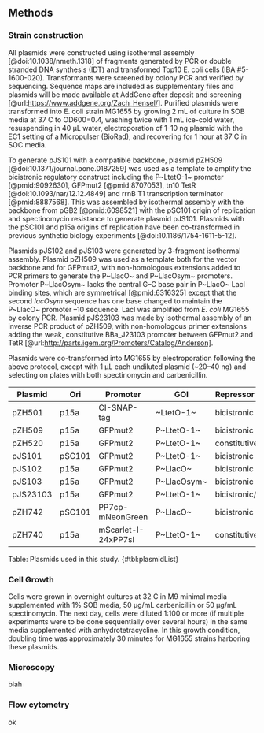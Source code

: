 ## Methods 

### Strain construction

All plasmids were constructed using isothermal assembly [@doi:10.1038/nmeth.1318] of fragments generated by PCR or double stranded DNA synthesis (IDT) and transformed Top10 E. coli cells (IBA #5-1600-020). Transformants were screened by colony PCR and verified by sequencing. Sequence maps are included as supplementary files and plasmids will be made available at AddGene after deposit and screening [@url:https://www.addgene.org/Zach_Hensel/]. Purified plasmids were transformed into E. coli strain MG1655 by growing 2 mL of culture in SOB media at 37 C to OD600=0.4, washing twice with 1 mL ice-cold water, resuspending in 40 µL water, electroporation of 1–10 ng plasmid with the EC1 setting of a Micropulser (BioRad), and recovering for 1 hour at 37 C in SOC media.

To generate pJS101 with a compatible backbone, plasmid pZH509 [@doi:10.1371/journal.pone.0187259] was used as a template to amplify the bicistronic regulatory construct including the P~LtetO-1~ promoter [@pmid:9092630], GFPmut2 [@pmid:8707053], tn10 TetR [@doi:10.1093/nar/12.12.4849] and rrnB T1 transcription terminator [@pmid:8887568]. This was assembled by isothermal assembly with the backbone from pGB2 [@pmid:6098521] with the pSC101 origin of replication and spectinomycin resistance to generate plasmid pJS101. Plasmids with the pSC101 and p15a origins of replication have been co-transformed in previous synthetic biology experiments [@doi:10.1186/1754-1611-5-12].

Plasmids pJS102 and pJS103 were generated by 3-fragment isothermal assembly. Plasmid pZH509 was used as a template both for the vector backbone and for GFPmut2, with non-homologous extensions added to PCR primers to generate the P~LlacO~ and P~LlacOsym~ promoters. Promoter P~LlacOsym~ lacks the central G–C base pair in P~LlacO~ LacI binding sites, which are symmetrical [@pmid:6316325] except that the second *lacOsym* sequence has one base changed to maintain the P~LlacO~ promoter –10 sequence. LacI was amplified from *E. coli* MG1655 by colony PCR. Plasmid pJS23103 was made by isothermal assembly of an inverse PCR product of pZH509, with non-homologous primer extensions adding the weak, constitutive BBa_J23103 promoter between GFPmut2 and TetR [@url:http://parts.igem.org/Promoters/Catalog/Anderson].

Plasmids were co-transformed into MG1655 by electroporation following the above protocol, except with 1 µL each undiluted plasmid (~20–40 ng) and selecting on plates with both spectinomycin and carbenicillin.

| Plasmid | Ori | Promoter | GOI | Repressor Expression | Reference |
|----------|----------|----------|----------|----------|----------|
| pZH501 | p15a | CI-SNAP-tag | ~LtetO-1~ | bicistronic | [@doi:10.1371/journal.pone.0187259] |
| pZH509 | p15a | GFPmut2 |  P~LtetO-1~ | bicistronic | [@doi:10.1371/journal.pone.0187259] |
| pZH520 | p15a | GFPmut2 | P~LtetO-1~ | constitutive | [@doi:10.1371/journal.pone.0187259] |
| pJS101 | pSC101 | GFPmut2 | P~LtetO-1~ | bicistronic | This work |
| pJS102 | p15a | GFPmut2 | P~LlacO~ | bicistronic | This work |
| pJS103 | p15a | GFPmut2 | P~LlacOsym~ | bicistronic | This work |
| pJS23103 | p15a | GFPmut2 | P~LtetO-1~ | bicistronic/constitutive | This work |
| pZH742 | pSC101 | PP7cp-mNeonGreen | P~LlacO~  | bicistronic | This work |
| pZH740 | p15a | mScarlet-I-24xPP7sl | P~LtetO-1~  | constitutive | This work |

Table: Plasmids used in this study. {#tbl:plasmidList}

### Cell Growth

Cells were grown in overnight cultures at 32 C in M9 minimal media supplemented with 1% SOB media, 50 µg/mL carbenicillin or 50 µg/mL spectinomycin. The next day, cells were diluted 1:100 or more (if multiple experiments were to be done sequentially over several hours) in the same media supplemented with anhydrotetracycline. In this growth condition, doubling time was approximately 30 minutes for MG1655 strains harboring these plasmids.

### Microscopy

blah

### Flow cytometry

ok
